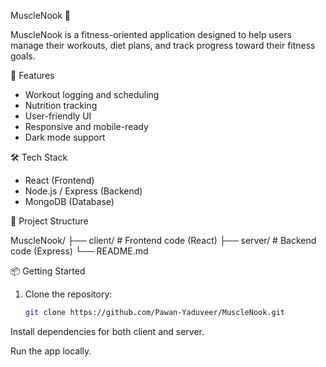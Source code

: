  MuscleNook 💪

MuscleNook is a fitness-oriented application designed to help users manage their workouts, diet plans, and track progress toward their fitness goals.

🚀 Features

- Workout logging and scheduling
- Nutrition tracking
- User-friendly UI
- Responsive and mobile-ready
- Dark mode support

🛠 Tech Stack

- React (Frontend)
- Node.js / Express (Backend)
- MongoDB (Database)

📁 Project Structure

MuscleNook/
├── client/ # Frontend code (React)
├── server/ # Backend code (Express)
└── README.md



📦 Getting Started

1. Clone the repository:
   ```bash
   git clone https://github.com/Pawan-Yaduveer/MuscleNook.git
Install dependencies for both client and server.

Run the app locally.

